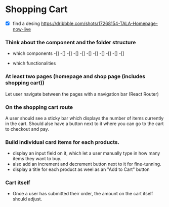 # Shopping Cart

-[x] find a desing
https://dribbble.com/shots/17268154-TALA-Homepage-now-live

### Think about the component and the folder structure

- which components
  -[] <Navbar />
  -[] <Home />
  -[] <Informations />
  -[] <ItemsList />
  -[] <Item />
  -[] <Marketing />
  -[] <Ingredients />
  -[] <Questions />
  -[] <DisplayProduct />
  -[] <Instagram />
  -[] <Footer />

- which functionalities

### At least two pages (homepage and shop page (includes shopping cart))

Let user navigate between the pages with a navigation bar (React Router)

### On the shopping cart route

A user should see a sticky bar which displays the number of items currently in the cart.
Should alse have a button next to it where you can go to the cart to checkout and pay.

### Build individual card items for each products.

- display an input field on it, which let a user manually type in how many items they want to buy.
- also add an increment and decrement button next to it for fine-tunning.
- display a title for each product as weel as an "Add to Cart" button

### Cart itself

- Once a user has submitted their order, the amount on the cart itself should adjust.
